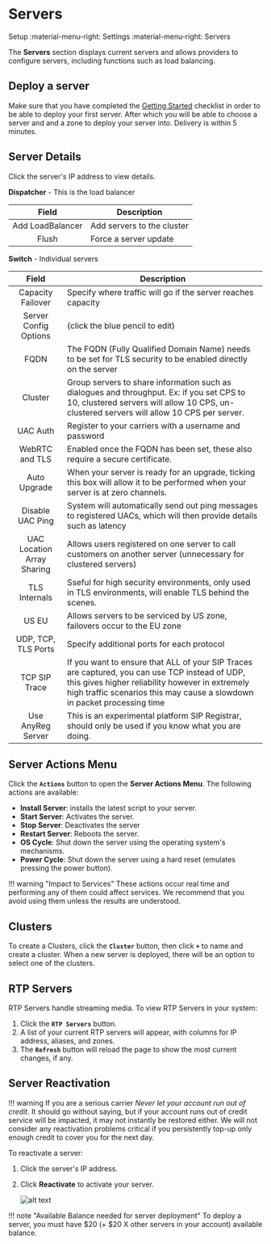 # Servers
Setup :material-menu-right: Settings :material-menu-right: Servers

The **Servers** section displays current servers and allows providers to configure servers, including functions such as load balancing. 

## Deploy a server
Make sure that you have completed the [Getting Started](https://docs.connexcs.com/getting-started/) checklist in order to be able to deploy your first server. After which you will be able to choose a server and and a zone to deploy your server into. Delivery is within 5 minutes.

## Server Details
Click the server's IP address to view details. 

**Dispatcher** - This is the load balancer

|Field|Description|
|:----------------:|---|
|Add LoadBalancer|Add servers to the cluster|
|Flush|Force a server update|

**Switch** - Individual servers

|Field|Description|
|:----------------:|---|
|Capacity Failover|Specify where traffic will go if the server reaches capacity|
|Server Config Options|(click the blue pencil to edit)|
|FQDN|The FQDN (Fully Qualified Domain Name) needs to be set for TLS security to be enabled directly on the server|
|Cluster|Group servers to share information such as dialogues and throughput. Ex: if you set CPS to 10, clustered servers will allow 10 CPS, un-clustered servers will allow 10 CPS per server. |
|UAC Auth|Register to your carriers with a username and password|
|WebRTC and TLS|Enabled once the FQDN has been set, these also require a secure certificate.|
|Auto Upgrade|When your server is ready for an upgrade, ticking this box will allow it to be performed when your server is at zero channels.|
|Disable UAC Ping|System will automatically send out ping messages to registered UACs, which will then provide details such as latency|
|UAC Location Array Sharing|Allows users registered on one server to call customers on another server (unnecessary for clustered servers)|
|TLS Internals|Sseful for high security environments, only used in TLS environments, will enable TLS behind the scenes.|
|US EU|Allows servers to be serviced by US zone, failovers occur to the EU zone|
|UDP, TCP, TLS Ports|Specify additional ports for each protocol|
|TCP SIP Trace|If you want to ensure that ALL of your SIP Traces are captured, you can use TCP instead of UDP, this gives higher reliability however in extremely high traffic scenarios this may cause a slowdown in packet processing time|
|Use AnyReg Server|This is an experimental platform SIP Registrar, should only be used if you know what you are doing.|

## Server Actions Menu
Click the **`Actions`** button to open the **Server Actions Menu**. The following actions are available:

* **Install Server**: installs the latest script to your server.
* **Start Server**: Activates the server.
* **Stop Server**: Deactivates the server
* **Restart Server**: Reboots the server.
* **OS Cycle**: Shut down the server using the operating system's mechanisms.
* **Power Cycle**: Shut down the server using a hard reset (emulates pressing the power button).

!!! warning "Impact to Services"
    These actions occur real time and performing any of them could affect services. We recommend that you avoid using them unless the results are understood.

## Clusters
To create a Clusters, click the **`Cluster`** button, then click **`+`** to name and create a cluster. When a new server is deployed, there will be an option to select one of the clusters. 

## RTP Servers
RTP Servers handle streaming media. To view RTP Servers in your system:

1. Click the **`RTP Servers`** button.
2. A list of your current RTP servers will appear, with columns for IP address, aliases, and zones.
3. The **`Refresh`** button will reload the page to show the most current changes, if any.

## Server Reactivation

!!! warning 
    If you are a serious carrier *Never let your account run out of credit*. It should go without saying, but if your account runs out of credit service will be impacted, it may     not instantly be restored either. We will not consider any reactivation problems critical if you persistently top-up only enough credit to cover you for the next day.

To reactivate a server:

1. Click the server's IP address.
2. Click **Reactivate** to activate your server.

   ![alt text][server-6]


!!! note "Available Balance needed for server deployment"
    To deploy a server, you must have $20 (+ $20 X other servers in your account) available balance.

[rtpserver]: /misc/img/rtpservers.png "RTP Server"
[server-6]: /misc/img/244.png "server-6"
